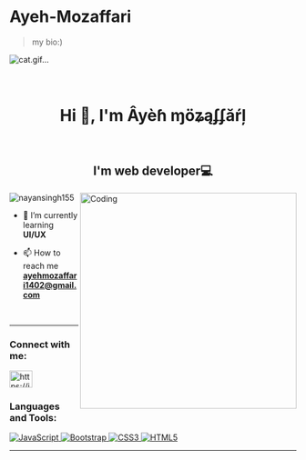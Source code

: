 
# Ayeh-Mozaffari
> my bio:)

![cat.gif…]()



            

<br/>

<h1 align="center">Hi 👋, I'm Âyèɦ ɱöʑąʄʄăŕļ</h1>
<br/>
<h2 align="center">I'm web developer💻</h2>
<img align="right" margin-top="10px" alt="Coding" width="380" src="https://cdn.dribbble.com/users/2343459/screenshots/14393709/media/1f76b38bfee6b1282cf8a1ec2b773f9c.gif">

<p align="left"> <img src="https://komarev.com/ghpvc/?username=nayansingh155&label=Profile%20views&color=0e75b6&style=flat" alt="nayansingh155" /> </p>




- 🌱 I’m currently learning **UI/UX**



- 📫 How to reach me **ayehmozaffari1402@gmail.com**<br/>





<br/>
<hr/>
<h3 align="left">Connect with me:</h3>
<p align="left">

<a href="https://instagram.com/https://instagram.com/nanhi_choudhary?igshid=ymmymta2m2y=" target="blank"><img align="center" src="https://raw.githubusercontent.com/rahuldkjain/github-profile-readme-generator/master/src/images/icons/Social/instagram.svg" alt="https://instagram.com/Ayehmozaffari?igshid=ymmymta2m2y=" height="30" width="40" /></a>
</p>


<h3 align="left">Languages and Tools:</h3>
<!-- <p align="left"> <a href="https://getbootstrap.com" target="_blank" rel="noreferrer"> <img src="https://raw.githubusercontent.com/devicons/devicon/master/icons/bootstrap/bootstrap-plain-wordmark.svg" alt="bootstrap" width="40" height="40"/> </a> <a href="https://www.w3schools.com/css/" target="_blank" rel="noreferrer"> <img src="https://raw.githubusercontent.com/devicons/devicon/master/icons/css3/css3-original-wordmark.svg" alt="css3" width="40" height="40"/> </a> <a href="https://www.w3.org/html/" target="_blank" rel="noreferrer"> <img src="https://raw.githubusercontent.com/devicons/devicon/master/icons/html5/html5-original-wordmark.svg" alt="html5" width="40" height="40"/> </a> <a href="https://developer.mozilla.org/en-US/docs/Web/JavaScript" target="_blank" rel="noreferrer"> <img src="https://raw.githubusercontent.com/devicons/devicon/master/icons/javascript/javascript-original.svg" alt="javascript" width="40" height="40"/> </a> <a href="https://reactjs.org/" target="_blank" rel="noreferrer"> <img src="https://raw.githubusercontent.com/devicons/devicon/master/icons/react/react-original-wordmark.svg" alt="react" width="40" height="40"/> </a> <a href="https://redux.js.org" target="_blank" rel="noreferrer"> <img src="https://raw.githubusercontent.com/devicons/devicon/master/icons/redux/redux-original.svg" alt="redux" width="40" height="40"/> </a> <a href="https://www.typescriptlang.org/" target="_blank" rel="noreferrer"> <img src="https://raw.githubusercontent.com/devicons/devicon/master/icons/typescript/typescript-original.svg" alt="typescript" width="40" height="40"/> </a> </p><hr/> -->




[![JavaScript](https://img.shields.io/badge/javascript-%23323330.svg?style=plastic&logo=javascript&logoColor=%23F7DF1E)  ![Bootstrap](https://img.shields.io/badge/bootstrap-%23563D7C.svg?style=plastic&logo=bootstrap&logoColor=white)  ![CSS3](https://img.shields.io/badge/css3-%231572B6.svg?style=plastic&logo=css3&logoColor=white) ![HTML5](https://img.shields.io/badge/html5-%23E34F26.svg?style=plastic&logo=html5&logoColor=white)](https://github.com/NayanSingh155/NayanSingh155/blob/main/README.md)

---




